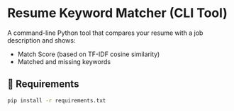 # Resume Keyword Matcher (CLI Tool)

A command-line Python tool that compares your resume with a job description and shows:
- Match Score (based on TF-IDF cosine similarity)
- Matched and missing keywords

## 🔧 Requirements

```bash
pip install -r requirements.txt
